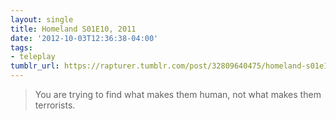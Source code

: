 ```yaml
---
layout: single
title: Homeland S01E10, 2011
date: '2012-10-03T12:36:38-04:00'
tags:
- teleplay
tumblr_url: https://rapturer.tumblr.com/post/32809640475/homeland-s01e10-2011
---
```

> You are trying to find what makes them human, not what makes them terrorists.

